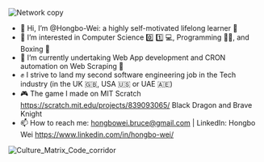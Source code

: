 ![Network copy](https://user-images.githubusercontent.com/112866063/236609596-266ae241-7272-433c-8d7b-bd3d7990e490.jpg)

- 👋 Hi, I’m @Hongbo-Wei: a highly self-motivated lifelong learner 📖
- 👀 I’m interested in Computer Science 0️⃣ 1️⃣ 💻, Programming 👨‍💻, and Boxing 🥊
- 🌱 I’m currently undertaking Web App development and CRON automation on Web Scraping 🐍
- ✊ I strive to land my second software engineering job in the Tech industry (in the UK 🇬🇧, USA 🇺🇸 or UAE 🇦🇪)
- 🎮 The game I made on MIT Scratch https://scratch.mit.edu/projects/839093065/ Black Dragon and Brave Knight
- 📫 How to reach me: hongbowei.bruce@gmail.com | LinkedIn: Hongbo Wei https://www.linkedin.com/in/hongbo-wei/

![Culture_Matrix_Code_corridor](https://user-images.githubusercontent.com/112866063/236608955-b46f3e94-ed3d-4b56-a7e7-6b04f25a3db9.jpeg)


<!---
Champ-Wei/Champ-Wei is a ✨ special ✨ repository because its `README.md` (this file) appears on your GitHub profile.
You can click the Preview link to take a look at your changes.
--->

